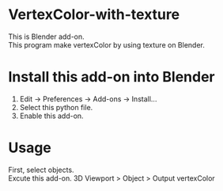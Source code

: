 # VertexColor-with-texture

This is Blender add-on.<br>
This program make vertexColor by using texture on Blender.

# Install this add-on into Blender

1.  Edit -> Preferences -> Add-ons -> Install...<br>
2.  Select this python file.<br>
3.  Enable this add-on.<br>

# Usage

First, select objects.<br>
Excute this add-on. 3D Viewport > Object > Output vertexColor

